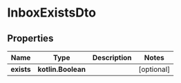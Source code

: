 
# InboxExistsDto

## Properties
Name | Type | Description | Notes
------------ | ------------- | ------------- | -------------
**exists** | **kotlin.Boolean** |  |  [optional]



